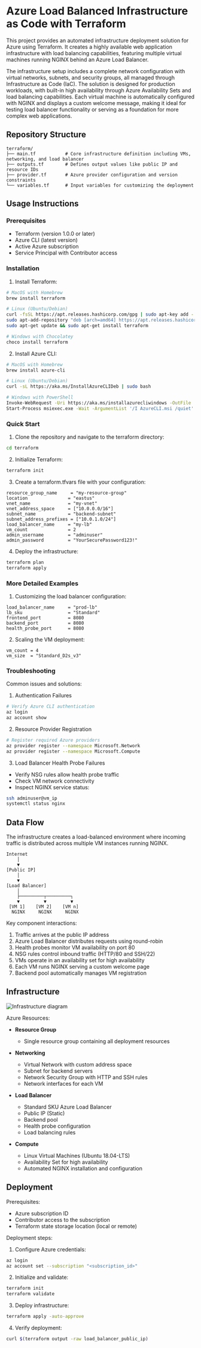 # Azure Load Balanced Infrastructure as Code with Terraform

This project provides an automated infrastructure deployment solution for Azure using Terraform. It creates a highly available web application infrastructure with load balancing capabilities, featuring multiple virtual machines running NGINX behind an Azure Load Balancer.

The infrastructure setup includes a complete network configuration with virtual networks, subnets, and security groups, all managed through Infrastructure as Code (IaC). The solution is designed for production workloads, with built-in high availability through Azure Availability Sets and load balancing capabilities. Each virtual machine is automatically configured with NGINX and displays a custom welcome message, making it ideal for testing load balancer functionality or serving as a foundation for more complex web applications.

## Repository Structure
```
terraform/
├── main.tf           # Core infrastructure definition including VMs, networking, and load balancer
├── outputs.tf        # Defines output values like public IP and resource IDs
├── provider.tf       # Azure provider configuration and version constraints
└── variables.tf      # Input variables for customizing the deployment
```

## Usage Instructions
### Prerequisites
- Terraform (version 1.0.0 or later)
- Azure CLI (latest version)
- Active Azure subscription
- Service Principal with Contributor access

### Installation

1. Install Terraform:
```bash
# MacOS with Homebrew
brew install terraform

# Linux (Ubuntu/Debian)
curl -fsSL https://apt.releases.hashicorp.com/gpg | sudo apt-key add -
sudo apt-add-repository "deb [arch=amd64] https://apt.releases.hashicorp.com $(lsb_release -cs) main"
sudo apt-get update && sudo apt-get install terraform

# Windows with Chocolatey
choco install terraform
```

2. Install Azure CLI:
```bash
# MacOS with Homebrew
brew install azure-cli

# Linux (Ubuntu/Debian)
curl -sL https://aka.ms/InstallAzureCLIDeb | sudo bash

# Windows with PowerShell
Invoke-WebRequest -Uri https://aka.ms/installazurecliwindows -OutFile .\AzureCLI.msi
Start-Process msiexec.exe -Wait -ArgumentList '/I AzureCLI.msi /quiet'
```

### Quick Start

1. Clone the repository and navigate to the terraform directory:
```bash
cd terraform
```

2. Initialize Terraform:
```bash
terraform init
```

3. Create a terraform.tfvars file with your configuration:
```hcl
resource_group_name     = "my-resource-group"
location               = "eastus"
vnet_name              = "my-vnet"
vnet_address_space     = ["10.0.0.0/16"]
subnet_name            = "backend-subnet"
subnet_address_prefixes = ["10.0.1.0/24"]
load_balancer_name     = "my-lb"
vm_count               = 2
admin_username         = "adminuser"
admin_password         = "YourSecurePassword123!"
```

4. Deploy the infrastructure:
```bash
terraform plan
terraform apply
```

### More Detailed Examples

1. Customizing the load balancer configuration:
```hcl
load_balancer_name     = "prod-lb"
lb_sku                 = "Standard"
frontend_port          = 8080
backend_port           = 8080
health_probe_port      = 8080
```

2. Scaling the VM deployment:
```hcl
vm_count = 4
vm_size  = "Standard_D2s_v3"
```

### Troubleshooting

Common issues and solutions:

1. Authentication Failures
```bash
# Verify Azure CLI authentication
az login
az account show
```

2. Resource Provider Registration
```bash
# Register required Azure providers
az provider register --namespace Microsoft.Network
az provider register --namespace Microsoft.Compute
```

3. Load Balancer Health Probe Failures
- Verify NSG rules allow health probe traffic
- Check VM network connectivity
- Inspect NGINX service status:
```bash
ssh adminuser@vm_ip
systemctl status nginx
```

## Data Flow
The infrastructure creates a load-balanced environment where incoming traffic is distributed across multiple VM instances running NGINX.

```ascii
Internet
    │
    ▼
[Public IP]
    │
    ▼
[Load Balancer]
    │
    ├─────────┬─────────┐
    ▼         ▼         ▼
 [VM 1]    [VM 2]    [VM n]
  NGINX     NGINX     NGINX
```

Key component interactions:
1. Traffic arrives at the public IP address
2. Azure Load Balancer distributes requests using round-robin
3. Health probes monitor VM availability on port 80
4. NSG rules control inbound traffic (HTTP/80 and SSH/22)
5. VMs operate in an availability set for high availability
6. Each VM runs NGINX serving a custom welcome page
7. Backend pool automatically manages VM registration

## Infrastructure

![Infrastructure diagram](./docs/infra.svg)

Azure Resources:
- **Resource Group**
  - Single resource group containing all deployment resources

- **Networking**
  - Virtual Network with custom address space
  - Subnet for backend servers
  - Network Security Group with HTTP and SSH rules
  - Network interfaces for each VM

- **Load Balancer**
  - Standard SKU Azure Load Balancer
  - Public IP (Static)
  - Backend pool
  - Health probe configuration
  - Load balancing rules

- **Compute**
  - Linux Virtual Machines (Ubuntu 18.04-LTS)
  - Availability Set for high availability
  - Automated NGINX installation and configuration

## Deployment

Prerequisites:
- Azure subscription ID
- Contributor access to the subscription
- Terraform state storage location (local or remote)

Deployment steps:
1. Configure Azure credentials:
```bash
az login
az account set --subscription "<subscription_id>"
```

2. Initialize and validate:
```bash
terraform init
terraform validate
```

3. Deploy infrastructure:
```bash
terraform apply -auto-approve
```

4. Verify deployment:
```bash
curl $(terraform output -raw load_balancer_public_ip)
```